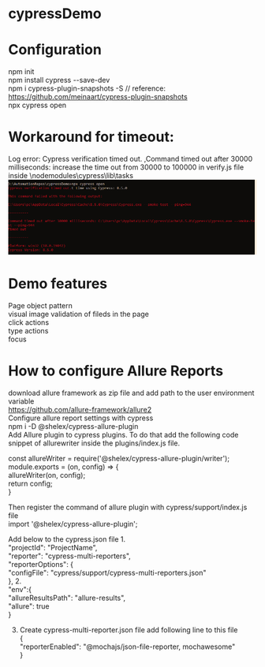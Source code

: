 # cypressDemo
# Configuration
npm init  
npm install cypress --save-dev  
npm i cypress-plugin-snapshots -S  // reference: https://github.com/meinaart/cypress-plugin-snapshots  
npx cypress open  


# Workaround for timeout:  
Log error: Cypress verification timed out. ,Command timed out after 30000 milliseconds: increase the time out from 30000 to 100000 in verify.js file inside \nodemodules\cypress\lib\tasks
![alt text](https://github.com/oletishiva/cypressDemo/blob/main/image.png)



# Demo features
Page object pattern  
visual image validation of fileds in the page  
click actions  
type actions  
focus  

# How to configure Allure Reports

download allure framework as zip file and add path to the user environment variable  
https://github.com/allure-framework/allure2  
Configure allure report settings with cypress  
npm i -D @shelex/cypress-allure-plugin  
Add Allure plugin to cypress plugins. To do that add the following code snippet of allurewriter inside the plugins/index.js file.  

const allureWriter = require('@shelex/cypress-allure-plugin/writer');  
module.exports = (on, config) => {  
  allureWriter(on, config);  
  return config;  
  }  

Then register the command of allure plugin with cypress/support/index.js file  
import '@shelex/cypress-allure-plugin';  


Add below to the cypress.json file
1.  
"projectId": "ProjectName",  
  "reporter": "cypress-multi-reporters",  
  "reporterOptions": {  
    "configFile": "cypress/support/cypress-multi-reporters.json"  
  },
2.  
"env":{  
 "allureResultsPath": "allure-results",  
    "allure": true  
}  

3. Create cypress-multi-reporter.json file add following line to this file  
{  
    "reporterEnabled": "@mochajs/json-file-reporter, mochawesome"  
}  

